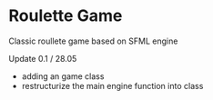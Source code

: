 # Roulette Game 
Classic roullete game based on SFML engine 

Update 0.1 / 28.05
+ adding an game class 
+ restructurize the main engine function into class 
